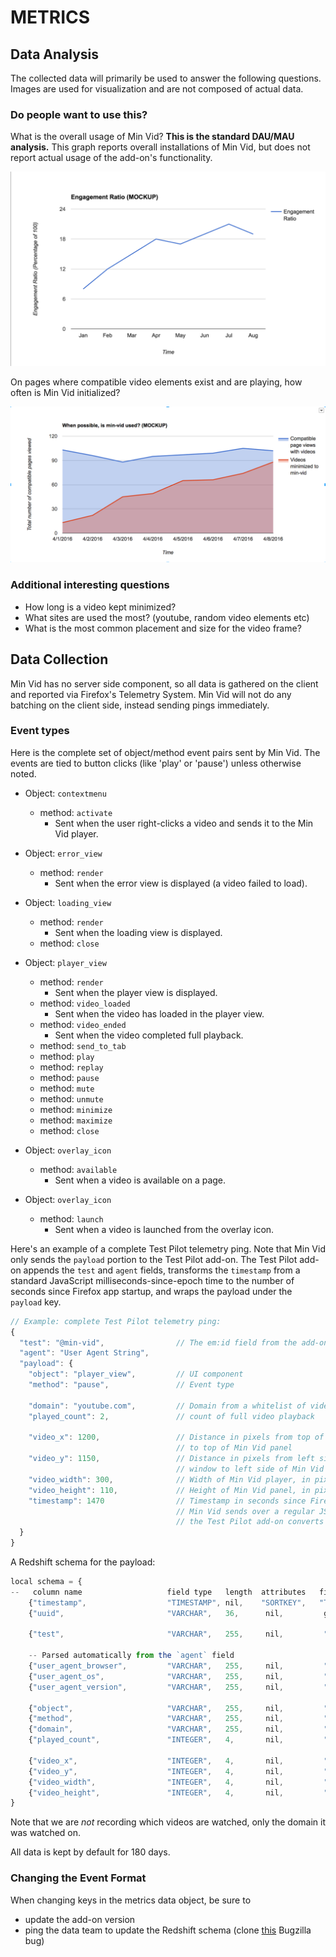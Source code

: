 # METRICS

## Data Analysis
The collected data will primarily be used to answer the following questions.
Images are used for visualization and are not composed of actual data.

### Do people want to use this?

What is the overall usage of Min Vid?  **This is the standard DAU/MAU
analysis.**  This graph reports overall installations of Min Vid, but does not
report actual usage of the add-on's functionality.

![](images/kpi-1.png)

On pages where compatible video elements exist and are playing, how often is Min Vid initialized?

![](images/kpi-2.png)


### Additional interesting questions

- How long is a video kept minimized?
- What sites are used the most? (youtube, random video elements etc)
- What is the most common placement and size for the video frame?


## Data Collection

Min Vid has no server side component, so all data is gathered on the client and
reported via Firefox's Telemetry System. Min Vid will not do any batching on
the client side, instead sending pings immediately.

### Event types

Here is the complete set of object/method event pairs sent by Min Vid.
The events are tied to button clicks (like 'play' or 'pause') unless
otherwise noted.

* Object: `contextmenu`
  * method: `activate`
    * Sent when the user right-clicks a video and sends it to the Min Vid player.

* Object: `error_view`
  * method: `render`
    * Sent when the error view is displayed (a video failed to load).

* Object: `loading_view`
  * method: `render`
    * Sent when the loading view is displayed.
  * method: `close`

* Object: `player_view`
  * method: `render`
    * Sent when the player view is displayed.
  * method: `video_loaded`
    * Sent when the video has loaded in the player view.
  * method: `video_ended`
    * Sent when the video completed full playback.
  * method: `send_to_tab`
  * method: `play`
  * method: `replay`
  * method: `pause`
  * method: `mute`
  * method: `unmute`
  * method: `minimize`
  * method: `maximize`
  * method: `close`

* Object: `overlay_icon`
  * method: `available`
    * Sent when a video is available on a page.
* Object: `overlay_icon`
  * method: `launch`
    * Sent when a video is launched from the overlay icon.

Here's an example of a complete Test Pilot telemetry ping. Note that Min Vid only sends the
`payload` portion to the Test Pilot add-on. The Test Pilot add-on appends the `test` and `agent`
fields, transforms the `timestamp` from a standard JavaScript milliseconds-since-epoch time
to the number of seconds since Firefox app startup, and wraps the payload under the `payload` key.

```js
// Example: complete Test Pilot telemetry ping:
{
  "test": "@min-vid",                // The em:id field from the add-on
  "agent": "User Agent String",
  "payload": {
    "object": "player_view",         // UI component
    "method": "pause",               // Event type

    "domain": "youtube.com",         // Domain from a whitelist of video hosting sites
    "played_count": 2,               // count of full video playback

    "video_x": 1200,                 // Distance in pixels from top of browser window
                                     // to top of Min Vid panel
    "video_y": 1150,                 // Distance in pixels from left side of browser
                                     // window to left side of Min Vid panel
    "video_width": 300,              // Width of Min Vid player, in pixels
    "video_height": 110,             // Height of Min Vid panel, in pixels
    "timestamp": 1470                // Timestamp in seconds since Firefox started (note:
                                     // Min Vid sends over a regular JS millisecond timestamp,
                                     // the Test Pilot add-on converts it to seconds since startup)
  }
}
```

A Redshift schema for the payload:

```js
local schema = {
--   column name                   field type   length  attributes   field name
    {"timestamp",                  "TIMESTAMP", nil,    "SORTKEY",   "Timestamp"},
    {"uuid",                       "VARCHAR",   36,      nil,         get_uuid},

    {"test",                       "VARCHAR",   255,     nil,         "Fields[test]"},

    -- Parsed automatically from the `agent` field
    {"user_agent_browser",         "VARCHAR",   255,     nil,         "Fields[user_agent_browser]"},
    {"user_agent_os",              "VARCHAR",   255,     nil,         "Fields[user_agent_os]"},
    {"user_agent_version",         "VARCHAR",   255,     nil,         "Fields[user_agent_version]"},

    {"object",                     "VARCHAR",   255,     nil,         "payload[object]"},
    {"method",                     "VARCHAR",   255,     nil,         "payload[method]"},
    {"domain",                     "VARCHAR",   255,     nil,         "payload[domain]"},
    {"played_count",               "INTEGER",   4,       nil,         "payload[played_count]"},

    {"video_x",                    "INTEGER",   4,       nil,         "payload[video_x]"},
    {"video_y",                    "INTEGER",   4,       nil,         "payload[video_y]"},
    {"video_width",                "INTEGER",   4,       nil,         "payload[video_width]"},
    {"video_height",               "INTEGER",   4,       nil,         "payload[video_height]"}
}
```

Note that we are *not* recording which videos are watched, only the domain it was watched on.

All data is kept by default for 180 days.

### Changing the Event Format

When changing keys in the metrics data object, be sure to
- update the add-on version
- ping the data team to update the Redshift schema (clone [this](https://bugzilla.mozilla.org/show_bug.cgi?id=1270586) Bugzilla bug)

